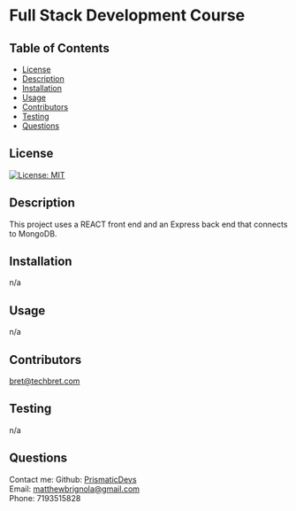 # Full Stack Development Course

## Table of Contents

- [License](#license)
- [Description](#description)
- [Installation](#installation)
- [Usage](#instructions)
- [Contributors](#contributors)
- [Testing](#testing)
- [Questions](#questions)

## License

[![License: MIT](https://img.shields.io/badge/License-MIT-yellow.svg)](https://opensource.org/licenses/MIT)

## Description

This project uses a REACT front end and an Express back end that connects to MongoDB.

## Installation

n/a

## Usage

n/a

## Contributors

bret@techbret.com

## Testing

n/a

## Questions

Contact me:
Github: [PrismaticDevs](https://github.com/PrismaticDevs) <br>
Email: matthewbrignola@gmail.com <br>
Phone: 7193515828 <br>
